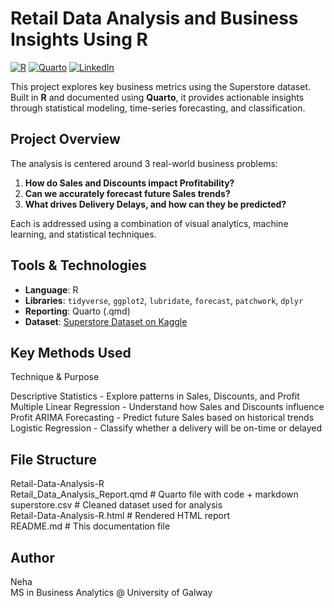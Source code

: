 # Retail Data Analysis and Business Insights Using R

[![R](https://img.shields.io/badge/R-Data-blue)](https://www.r-project.org/)
[![Quarto](https://img.shields.io/badge/Quarto-Report-lightgrey)](https://quarto.org/)
[![LinkedIn](https://img.shields.io/badge/Connect-Neha%20Rajesh-blue?logo=linkedin)](https://www.linkedin.com/in/neha-rajesh-/)

This project explores key business metrics using the Superstore dataset. Built in **R** and documented using **Quarto**, it provides actionable insights through statistical modeling, time-series forecasting, and classification.


##  Project Overview

The analysis is centered around 3 real-world business problems:
1. **How do Sales and Discounts impact Profitability?**
2. **Can we accurately forecast future Sales trends?**
3. **What drives Delivery Delays, and how can they be predicted?**

Each is addressed using a combination of visual analytics, machine learning, and statistical techniques.


## Tools & Technologies

- **Language**: R  
- **Libraries**: `tidyverse`, `ggplot2`, `lubridate`, `forecast`, `patchwork`, `dplyr`
- **Reporting**: Quarto (.qmd)
- **Dataset**: [Superstore Dataset on Kaggle](https://www.kaggle.com/datasets/vivek468/superstore-dataset-final)


## Key Methods Used

Technique & Purpose

Descriptive Statistics - Explore patterns in Sales, Discounts, and Profit 
Multiple Linear Regression - Understand how Sales and Discounts influence Profit 
ARIMA Forecasting - Predict future Sales based on historical trends 
Logistic Regression - Classify whether a delivery will be on-time or delayed


## File Structure

Retail-Data-Analysis-R  
Retail_Data_Analysis_Report.qmd       # Quarto file with code + markdown  
superstore.csv                        # Cleaned dataset used for analysis  
Retail-Data-Analysis-R.html           # Rendered HTML report   
README.md                             # This documentation file  


## Author

Neha  
MS in Business Analytics @ University of Galway
